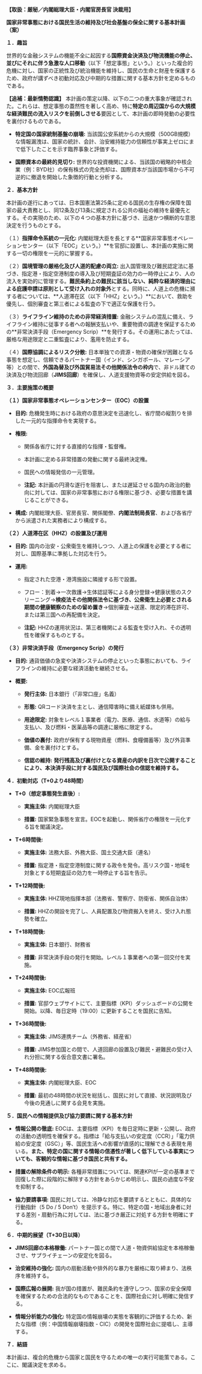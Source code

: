 **【取扱：厳秘／内閣総理大臣・内閣官房長官 決裁用】**

**国家非常事態における国民生活の維持及び社会基盤の保全に関する基本計画（案）**

**１．趣旨**

世界的な金融システムの機能不全に起因する**国際資金決済及び物流機能の停止、並びにそれに伴う急激な人口移動**（以下「想定事態」という。）といった複合的危機に対し、国家の正統性及び統治機能を維持し、国民の生命と財産を保護するため、政府が講ずべき初動対応及び中期的な措置に関する基本方針を定めるものである。

**【追補：最新情勢認識】** 本計画の策定以降、以下の二つの重大事象が確認された。これらは、想定事態の蓋然性を著しく高め、特に**特定の周辺国からの大規模な経済難民の流入リスクを前倒しさせる**要因として、本計画の即時発動の必要性を裏付けるものである。

- **特定国の国家統制基盤の崩壊:** 当該国公安系統からの大規模（500GB規模）な情報漏洩は、国家の統計、会計、治安維持能力の信頼性が事実上ゼロにまで低下したことを示す臨界事象と評価する。
    
- **国際資本の最終的見切り:** 世界的な投資機関による、当該国の戦略的中核企業（例：BYD社）の保有株式の完全売却は、国際資本が当該国市場から不可逆的に撤退を開始した象徴的行動と分析する。
    

**２．基本方針**

本計画の遂行にあっては、日本国憲法第25条に定める国民の生存権の保障を国家の最大責務とし、同12条及び13条に規定される公共の福祉の維持を最優先とする。その実現のため、以下の４つの基本方針に基づき、迅速かつ横断的な意思決定を行うものとする。

（１）**指揮命令系統の一元化:** 内閣総理大臣を長とする**国家非常事態オペレーションセンター（以下「EOC」という。）**を官邸に設置し、本計画の実施に関する一切の権限を一元的に掌握する。

（２）**国境管理の厳格化及び人道的配慮の両立:** 出入国管理及び難民認定法に基づき、指定港・指定空港制度の導入及び短期査証の効力の一時停止により、人の流入を実効的に管理する。**難民条約上の難民に該当しない、純粋な経済的理由による庇護申請は原則として受け入れの対象外**とする。同時に、人道上の危機に瀕する者については、**人道滞在区（以下「HHZ」という。）**において、救助を優先し、個別審査と第三者による監査の下で適正な保護を行う。

（３）**ライフライン維持のための非常経済措置:** 金融システムの混乱に備え、ライフライン維持に従事する者への報酬支払いや、重要物資の調達を保証するための**非常決済手段（Emergency Scrip）**を発行する。その運用にあたっては、厳格な用途限定と二重監査により、濫用を防止する。

（４）**国際協調によるリスク分散:** 日本単独での資源・物資の確保が困難となる事態を想定し、信頼できるパートナー国（インド、シンガポール、マレーシア等）との間で、**外国為替及び外国貿易法その他関係法令の枠内**で、非ドル建ての決済及び物流回廊（**JIMS回廊**）を確保し、人道支援物資等の安定供給を図る。

**３．主要施策の概要**

**（１）国家非常事態オペレーションセンター（EOC）の設置**

- **目的:** 危機発生時における政府の意思決定を迅速化し、省庁間の縦割りを排した一元的な指揮命令を実現する。
    
- **権限:**
    
    - 関係各省庁に対する直接的な指揮・監督権。
        
    - 本計画に定める非常措置の発動に関する最終決定権。
        
    - 国民への情報発信の一元管理。
        
    - **注記:** 本計画の円滑な遂行を阻害し、または遅延させる国内の政治的動向に対しては、国家の非常事態における権限に基づき、必要な措置を講じることができる。
        
- **構成:** 内閣総理大臣、官房長官、関係閣僚、**内閣法制局長官**、および各省庁から派遣された実務者により構成する。
    

**（２）人道滞在区（HHZ）の設置及び運用**

- **目的:** 国内の治安・公衆衛生を維持しつつ、人道上の保護を必要とする者に対し、国際基準に準拠した対応を行う。
    
- **運用:**
    
    - 指定された空港・港湾施設に隣接する形で設置。
        
    - フロー：到着→一次救護→生体認証等による身分登録→健康状態のスクリーニング→**検疫法その他関係法令に基づき、公衆衛生上必要とされる期間の健康観察のための留め置き**→個別審査→送還、限定的滞在許可、または第三国への再配備を決定。
        
    - **注記:** HHZの運用状況は、第三者機関による監査を受け入れ、その透明性を確保するものとする。
        

**（３）非常決済手段（Emergency Scrip）の発行**

- **目的:** 通貨価値の急変や決済システムの停止といった事態においても、ライフラインの維持に必要な経済活動を継続させる。
    
- **概要:**
    
    - **発行主体:** 日本銀行（「非常口座」名義）
        
    - **形態:** QRコード決済を主とし、通信障害時に備え紙媒体も併用。
        
    - **用途限定:** 対象をレベル１事業者（電力、医療、通信、水道等）の給与支払い、及び燃料・医薬品等の調達に厳格に限定する。
        
    - **価値の裏付:** 政府が保有する現物資産（燃料、食糧備蓄等）及び外貨準備、金を裏付けとする。
        
    - **信認の維持:** **発行残高及び裏付けとなる資産の内訳を日次で公開することにより、本決済手段に対する国民及び国際社会の信認を維持する。**
        

**４．初動対応（T+0より48時間）**

- **T+0（想定事態発生直後）:**
    
    - **実施主体:** 内閣総理大臣
        
    - **措置:** 国家緊急事態を宣言。EOCを起動し、関係省庁の権限を一元化する旨を閣議決定。
        
- **T+6時間後:**
    
    - **実施主体:** 法務大臣、外務大臣、国土交通大臣（連名）
        
    - **措置:** 指定港・指定空港制度に関する政令を発令。高リスク国・地域を対象とする短期査証の効力を一時停止する旨を告示。
        
- **T+12時間後:**
    
    - **実施主体:** HHZ現地指揮本部（法務省、警察庁、防衛省、関係自治体）
        
    - **措置:** HHZの開設を完了し、人員配置及び物資搬入を終え、受け入れ態勢を確立。
        
- **T+18時間後:**
    
    - **実施主体:** 日本銀行、財務省
        
    - **措置:** 非常決済手段の発行を開始。レベル１事業者への第一回交付を実施。
        
- **T+24時間後:**
    
    - **実施主体:** EOC広報班
        
    - **措置:** 官邸ウェブサイトにて、主要指標（KPI）ダッシュボードの公開を開始。以降、毎日定時（19:00）に更新することを国民に告知。
        
- **T+36時間後:**
    
    - **実施主体:** JIMS連携チーム（外務省、経産省）
        
    - **措置:** JIMS参加国との間で、人道回廊の設置及び難民・避難民の受け入れ分担に関する仮合意文書に署名。
        
- **T+48時間後:**
    
    - **実施主体:** 内閣総理大臣、EOC
        
    - **措置:** 最初の48時間の状況を総括し、国民に対して直接、状況説明及び今後の見通しに関する会見を実施。
        

**５．国民への情報提供及び協力要請に関する基本方針**

- **情報公開の徹底:** EOCは、主要指標（KPI）を毎日定時に更新・公開し、政府の活動の透明性を確保する。指標は「給与支払いの安定度（CCR）」「電力供給の安定度（GSC）」等、国民生活への影響が直感的に理解できる表現を用いる。**また、特定の国に関する情報の信憑性が著しく低下している事実についても、客観的な情報に基づき国民と共有する。**
    
- **措置の解除条件の明示:** 各種非常措置については、関連KPIが一定の基準まで回復した際に段階的に解除する方針をあらかじめ明示し、国民の過度な不安を抑制する。
    
- **協力要請事項:** 国民に対しては、冷静な対応を要請するとともに、具体的な行動指針（5 Do / 5 Don’t）を提示する。特に、特定の国・地域出身者に対する差別・扇動行為に対しては、法に基づき厳正に対処する方針を明確にする。
    

**６．中期的展望（T+30日以降）**

- **JIMS回廊の本格稼働:** パートナー国との間で人道・物資供給協定を本格稼働させ、サプライチェーンの安定化を図る。
    
- **治安維持の強化:** 国内の扇動活動や排外的な暴力を厳格に取り締まり、法秩序を維持する。
    
- **国際広報の展開:** 我が国の措置が、難民条約を遵守しつつ、国家の安全保障を確保するための合法的なものであることを、国際社会に対し明確に発信する。
    
- **情報分析能力の強化:** 特定国の情報崩壊の実態を客観的に評価するため、新たな指標（例：中国情報崩壊指数 - CIC）の開発を国際社会に提唱し、主導する。
    

**７．結語**

本計画は、複合的危機から国家と国民を守るための唯一の実行可能策である。ここに、閣議決定を求める。